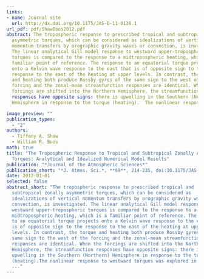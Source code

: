 ```yaml
---
links:
- name: Journal site
  url: http://dx.doi.org/10.1175/JAS-D-11-0139.1
url_pdf: pdf/ShawBoos2012.pdf
abstract: The tropospheric response to prescribed tropical and subtropical zonally
  asymmetric torques, which can be considered as idealizations of vertical
  momentum transfers by orographic gravity waves or convection, is investigated.
  The linear analytical Gill model response to westward upper-tropospheric
  torques is compared to the response to a midtropospheric heating, which is a
  familiar point of reference. The response to an equatorial torque projects
  onto a Kelvin wave response to the east that is of opposite sign to the
  response to the east of the heating at upper levels. In contrast, the torque
  and heating both produce Rossby gyres of the same sign to the west of the
  forcing and the zonal-mean streamfunction responses are identical. When the
  forcings are shifted into the Northern Hemisphere, the streamfunction
  responses have opposite signs: there is upwelling in the Southern (Northern)
  Hemisphere in response to the torque (heating).  The nonlinear response to westward torques was explored in idealized general circulation model experiments. In the absence of a large-scale meridional temperature gradient, the response to an equatorial torque was confined to the tropics and was qualitatively similar to the linear solutions. When the torque was moved into the subtropics, the vorticity budget response was similar to a downward control–type balance in the zonal mean. In the presence of a meridional temperature gradient, the response to an equatorial torque involved a poleward shift of the midlatitude tropospheric jet and Ferrel cell. The response in midlatitudes was associated with a poleward shift of the regions of horizontal eddy momentum flux convergence, which coincided with a shift in the upper-tropospheric critical line for baroclinic waves. The shift in the critical line was caused (in part) by the zonal wind response to the prescribed torque, suggesting a possible cause of the response in midlatitudes. Overall, this hierarchy of analytical and numerical results highlights robust aspects of the response to tropical and subtropical zonally asymmetric torques and represents the first step toward understanding the response in fully comprehensive general circulation models.

image_preview: ""
publication_types:
  - "2"
authors:
  - Tiffany A. Shaw
  - William R. Boos
math: true
title: "The Tropospheric Response to Tropical and Subtropical Zonally Asymmetric
  Torques: Analytical and Idealized Numerical Model Results"
publication: "*Journal of the Atmospheric Sciences*"
publication_short: "*J. Atmos. Sci.*, **69**, 214-235, doi:10.1175/JAS-D-11-0139.1"
date: 2012-01-01
selected: false
abstract_short: "The tropospheric response to prescribed tropical and
  subtropical zonally asymmetric torques, which can be considered as
  idealizations of vertical momentum transfers by orographic gravity waves or
  convection, is investigated. The linear analytical Gill model response to
  westward upper-tropospheric torques is compared to the response to a
  midtropospheric heating, which is a familiar point of reference. The response
  to an equatorial torque projects onto a Kelvin wave response to the east that
  is of opposite sign to the response to the east of the heating at upper
  levels. In contrast, the torque and heating both produce Rossby gyres of the
  same sign to the west of the forcing and the zonal-mean streamfunction
  responses are identical. When the forcings are shifted into the Northern
  Hemisphere, the streamfunction responses have opposite signs: there is
  upwelling in the Southern (Northern) Hemisphere in response to the torque
  (heating).The nonlinear response to westward torques was explored in idealized
  ..."
---
```


